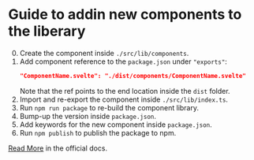 # Guide to addin new components to the liberary

0. Create the component inside `./src/lib/components`.
1. Add component reference to the `package.json` under `"exports"`:
   ```json
   "ComponentName.svelte": "./dist/components/ComponentName.svelte"
   ```
   Note that the ref points to the end location inside the `dist` folder.
2. Import and re-export the component inside `./src/lib/index.ts`.
3. Run `npm run package` to re-build the component library.
4. Bump-up the version inside `package.json`.
5. Add keywords for the new component inside `package.json`.
6. Run `npm publish` to publish the package to npm.

[Read More](https://kit.svelte.dev/docs/packaging) in the official docs.
